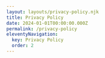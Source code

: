 ```yaml
---
layout: layouts/privacy-policy.njk
title: Privacy Policy
date: 2024-01-01T00:00:00.000Z
permalink: /privacy-policy
eleventyNavigation:
  key: Privacy Policy
  order: 2
---
```

